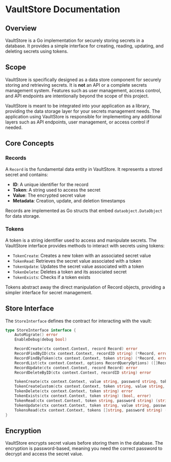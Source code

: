 # VaultStore Documentation

## Overview

VaultStore is a Go implementation for securely storing secrets in a database. It provides a simple interface for creating, reading, updating, and deleting secrets using tokens.

## Scope

VaultStore is specifically designed as a data store component for securely storing and retrieving secrets. It is **not** an API or a complete secrets management system. Features such as user management, access control, and API endpoints are intentionally beyond the scope of this project.

VaultStore is meant to be integrated into your application as a library, providing the data storage layer for your secrets management needs. The application using VaultStore is responsible for implementing any additional layers such as API endpoints, user management, or access control if needed.

## Core Concepts

### Records

A `Record` is the fundamental data entity in VaultStore. It represents a stored secret and contains:

- **ID**: A unique identifier for the record
- **Token**: A string used to access the secret
- **Value**: The encrypted secret value
- **Metadata**: Creation, update, and deletion timestamps

Records are implemented as Go structs that embed `dataobject.DataObject` for data storage.

### Tokens

A token is a string identifier used to access and manipulate secrets. The VaultStore interface provides methods to interact with secrets using tokens:

- `TokenCreate`: Creates a new token with an associated secret value
- `TokenRead`: Retrieves the secret value associated with a token
- `TokenUpdate`: Updates the secret value associated with a token
- `TokenDelete`: Deletes a token and its associated secret
- `TokenExists`: Checks if a token exists

Tokens abstract away the direct manipulation of Record objects, providing a simpler interface for secret management.

## Store Interface

The `StoreInterface` defines the contract for interacting with the vault:

```go
type StoreInterface interface {
    AutoMigrate() error
    EnableDebug(debug bool)

    RecordCreate(ctx context.Context, record Record) error
    RecordFindByID(ctx context.Context, recordID string) (*Record, error)
    RecordFindByToken(ctx context.Context, token string) (*Record, error)
    RecordList(ctx context.Context, options RecordQueryOptions) ([]Record, error)
    RecordUpdate(ctx context.Context, record Record) error
    RecordDeleteByID(ctx context.Context, recordID string) error

    TokenCreate(ctx context.Context, value string, password string, tokenLength int) (token string, err error)
    TokenCreateCustom(ctx context.Context, token string, value string, password string) (err error)
    TokenDelete(ctx context.Context, token string) error
    TokenExists(ctx context.Context, token string) (bool, error)
    TokenRead(ctx context.Context, token string, password string) (string, error)
    TokenUpdate(ctx context.Context, token string, value string, password string) error
    TokensRead(ctx context.Context, tokens []string, password string) (map[string]string, error)
}
```

## Encryption

VaultStore encrypts secret values before storing them in the database. The encryption is password-based, meaning you need the correct password to decrypt and access the secret value.

